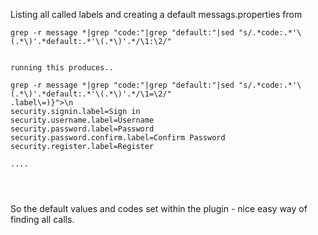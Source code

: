Listing all called labels and creating a default messags.properties from


```
grep -r message *|grep "code:"|grep "default:"|sed "s/.*code:.*'\(.*\)'.*default:.*'\(.*\)'.*/\1:\2/"


running this produces..

grep -r message *|grep "code:"|grep "default:"|sed "s/.*code:.*'\(.*\)'.*default:.*'\(.*\)'.*/\1=\2/"
.label\=)}">\n
security.signin.label=Sign in
security.username.label=Username
security.password.label=Password
security.password.confirm.label=Confirm Password
security.register.label=Register

....




```

So the default values and codes set within the plugin - nice easy way of finding all calls.

